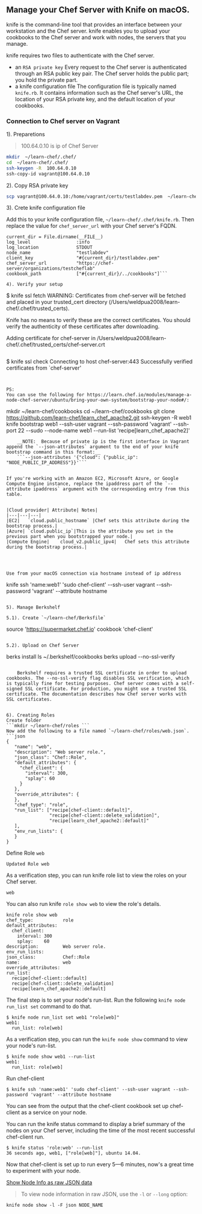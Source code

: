 ## Manage your Chef Server with Knife on macOS.

knife is the command-line tool that provides an interface between your workstation and the Chef server. knife enables you to upload your cookbooks to the Chef server and work with nodes, the servers that you manage.

knife requires two files to authenticate with the Chef server.

* an `RSA private key`
  Every request to the Chef server is authenticated through an RSA public key pair. The Chef server holds the public part; you hold the private part.
* a knife configuration file
  The configuration file is typically named `knife.rb`. It contains information such as the Chef server's URL, the location of your RSA private key, and the default location of your cookbooks.

### Connection to Chef server on Vagrant

1). Preparetions
> 100.64.0.10 is ip of Chef Server

```bash
mkdir  ~/learn-chef/.chef/
cd  ~/learn-chef/.chef/
ssh-keygen -R  100.64.0.10
ssh-copy-id vagrant@100.64.0.10
```

2). Copy RSA private key

```bash
scp vagrant@100.64.0.10:/home/vagrant/certs/testlabdev.pem  ~/learn-chef/.chef/testlabdev.pem
```

3). Crete knife configuration file

Add this to your knife configuration file, `~/learn-chef/.chef/knife.rb`. Then replace the value for `chef_server_url` with your Chef server's FQDN.
```
current_dir = File.dirname(__FILE__)
log_level                 :info
log_location              STDOUT
node_name                 "testlabdev"
client_key                "#{current_dir}/testlabdev.pem"
chef_server_url           "https://chef-server/organizations/testcheflab"
cookbook_path             ["#{current_dir}/../cookbooks"]```

4). Verify your setup

```
$ knife ssl fetch
WARNING: Certificates from chef-server will be fetched and placed in your trusted_cert
directory (/Users/weldpua2008/learn-chef/.chef/trusted_certs).

Knife has no means to verify these are the correct certificates. You should
verify the authenticity of these certificates after downloading.

Adding certificate for chef-server in /Users/weldpua2008/learn-chef/.chef/trusted_certs/chef-server.crt
```

```
$ knife ssl check
Connecting to host chef-server:443
Successfully verified certificates from `chef-server'
```


PS:
You can use the following for https://learn.chef.io/modules/manage-a-node-chef-server/ubuntu/bring-your-own-system/bootstrap-your-node#/:
```
mkdir ~/learn-chef/cookbooks
cd ~/learn-chef/cookbooks
git clone https://github.com/learn-chef/learn_chef_apache2.git
ssh-keygen -R web1
knife bootstrap web1 --ssh-user  vagrant --ssh-password 'vagrant' --ssh-port 22 --sudo  --node-name web1 --run-list 'recipe[learn_chef_apache2]'
```
    __NOTE:  Because of private ip is the first interface in Vagrant append the `--json-attributes` argument to the end of your knife bootstrap command in this format:__
    ```--json-attributes '{"cloud": {"public_ip": "NODE_PUBLIC_IP_ADDRESS"}}'```


If you're working with an Amazon EC2, Microsoft Azure, or Google Compute Engine instance, replace the ipaddress part of the `--attribute ipaddress` argument with the corresponding entry from this table.


|Cloud provider| Attribute|	Notes|
|---|---|---|
|EC2|	`cloud.public_hostname`	|Chef sets this attribute during the bootstrap process.|
|Azure|	`cloud.public_ip`|This is the attribute you set in the previous part when you bootstrapped your node.|
|Compute Engine|	cloud_v2.public_ipv4|	Chef sets this attribute during the bootstrap process.|




Use from your macOS connection via hostname instead of ip address

```
knife ssh 'name:web1' 'sudo chef-client' --ssh-user vagrant --ssh-password 'vagrant' --attribute hostname
```

5). Manage Berkshelf

5.1). Create `~/learn-chef/Berksfile`
```
source 'https://supermarket.chef.io'
cookbook 'chef-client'
```

5.2). Upload on Chef Server
```
berks install
ls ~/.berkshelf/cookbooks
berks upload --no-ssl-verify
```

    Berkshelf requires a trusted SSL certificate in order to upload cookbooks. The --no-ssl-verify flag disables SSL verification, which is typically fine for testing purposes. Chef server comes with a self-signed SSL certificate. For production, you might use a trusted SSL certificate. The documentation describes how Chef server works with SSL certificates.


6). Creating Roles
Create folder
```mkdir ~/learn-chef/roles ```
Now add the following to a file named `~/learn-chef/roles/web.json`.
```json
{
   "name": "web",
   "description": "Web server role.",
   "json_class": "Chef::Role",
   "default_attributes": {
     "chef_client": {
       "interval": 300,
       "splay": 60
     }
   },
   "override_attributes": {
   },
   "chef_type": "role",
   "run_list": ["recipe[chef-client::default]",
                "recipe[chef-client::delete_validation]",
                "recipe[learn_chef_apache2::default]"
   ],
   "env_run_lists": {
   }
}
```

Define Role `web`
```$ knife role from file roles/web.json
Updated Role web
```
As a verification step, you can run knife role list to view the roles on your Chef server.

```$ knife role list
web
```

You can also run knife `role show web` to view the role's details.
```
knife role show web
chef_type:           role
default_attributes:
  chef_client:
    interval: 300
    splay:    60
description:         Web server role.
env_run_lists:
json_class:          Chef::Role
name:                web
override_attributes:
run_list:
  recipe[chef-client::default]
  recipe[chef-client::delete_validation]
  recipe[learn_chef_apache2::default]
```

The final step is to set your node's run-list. Run the following `knife node run_list set` command to do that.
```
$ knife node run_list set web1 "role[web]"
web1:
  run_list: role[web]

```

As a verification step, you can run the `knife node show` command to view your node's run-list.
```
$ knife node show web1 --run-list
web1:
  run_list: role[web]
```

Run chef-client
```
$ knife ssh 'name:web1' 'sudo chef-client' --ssh-user vagrant --ssh-password 'vagrant' --attribute hostname
```

You can see from the output that the chef-client cookbook set up chef-client as a service on your node.

You can run the knife status command to display a brief summary of the nodes on your Chef server, including the time of the most recent successful chef-client run.

```
$ knife status 'role:web' --run-list
36 seconds ago, web1, ["role[web]"], ubuntu 14.04.
```
Now that chef-client is set up to run every 5—6 minutes, now's a great time to experiment with your node.



[Show Node Info as raw JSON data](https://docs.chef.io/knife_node.html)
> To view node information in raw JSON, use the `-l` or `--long` option:

```knife node show -l -F json NODE_NAME```

